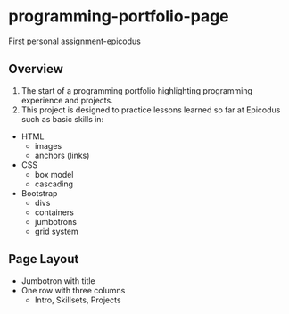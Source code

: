 # programming-portfolio-page
First personal assignment-epicodus
## Overview
1. The start of a programming portfolio highlighting programming experience and projects.
2. This project is designed to practice lessons learned so far at Epicodus such as basic skills in:
  * HTML
    * images
    * anchors (links)
  * CSS
    * box model
    * cascading
  * Bootstrap
    * divs
    * containers
    * jumbotrons
    * grid system

## Page Layout
* Jumbotron with title
* One row with three columns
  * Intro, Skillsets, Projects
  

